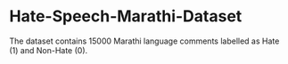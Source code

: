 # Hate-Speech-Marathi-Dataset
The dataset contains 15000 Marathi language comments labelled as Hate (1) and Non-Hate (0).
